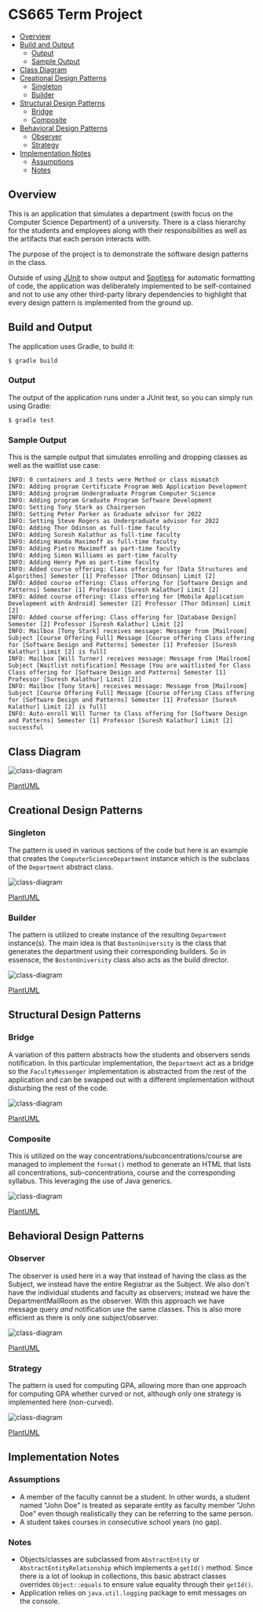 # CS665 Term Project

- [Overview](#overview)
- [Build and Output](#build-and-output)
    * [Output](#output)
    * [Sample Output](#sample-output)
- [Class Diagram](#class-diagram)
- [Creational Design Patterns](#creational-design-patterns)
    * [Singleton](#singleton)
    * [Builder](#builder)
- [Structural Design Patterns](#structural-design-patterns)
    * [Bridge](#bridge)
    * [Composite](#composite)
- [Behavioral Design Patterns](#behavioral-design-patterns)
    * [Observer](#observer)
    * [Strategy](#strategy)
- [Implementation Notes](#implementation-notes)
    * [Assumptions](#assumptions)
    * [Notes](#notes)
  
## Overview

This is an application that simulates a department (swith focus on the Computer Science Department) of a university.  There is a class hierarchy for the students and employees along with their responsibilities as well as the artifacts that each person interacts with.  

The purpose of the project is to demonstrate the software design patterns in the class.

Outside of using [JUnit](https://junit.org/junit5/) to show output and [Spotless](https://github.com/diffplug/spotless) for automatic formatting of code, the application was deliberately implemented to be self-contained and not to use any other third-party library dependencies to highlight that every design pattern is implemented from the ground up.

## Build and Output

The application uses Gradle, to build it:

```shell
$ gradle build 
```

### Output

The output of the application runs under a JUnit test, so you can simply run using Gradle:

```shell
$ gradle test 
```

### Sample Output

This is the sample output that simulates enrolling and dropping classes as well as the waitlist use case:

```
INFO: 0 containers and 3 tests were Method or class mismatch
INFO: Adding program Certificate Program Web Application Development
INFO: Adding program Undergraduate Program Computer Science
INFO: Adding program Graduate Program Software Development
INFO: Setting Tony Stark as Chairperson
INFO: Setting Peter Parker as Graduate advisor for 2022
INFO: Setting Steve Rogers as Undergraduate advisor for 2022
INFO: Adding Thor Odinson as full-time faculty
INFO: Adding Suresh Kalathur as full-time faculty
INFO: Adding Wanda Maximoff as full-time faculty
INFO: Adding Pietro Maximoff as part-time faculty
INFO: Adding Simon Williams as part-time faculty
INFO: Adding Henry Pym as part-time faculty
INFO: Added course offering: Class offering for [Data Structures and Algorithms] Semester [1] Professor [Thor Odinson] Limit [2]
INFO: Added course offering: Class offering for [Software Design and Patterns] Semester [1] Professor [Suresh Kalathur] Limit [2]
INFO: Added course offering: Class offering for [Mobile Application Development with Android] Semester [2] Professor [Thor Odinson] Limit [2]
INFO: Added course offering: Class offering for [Database Design] Semester [2] Professor [Suresh Kalathur] Limit [2]
INFO: Mailbox [Tony Stark] receives message: Message from [Mailroom] Subject [Course Offering Full] Message [Course offering Class offering for [Software Design and Patterns] Semester [1] Professor [Suresh Kalathur] Limit [2] is full]
INFO: Mailbox [Will Turner] receives message: Message from [Mailroom] Subject [Waitlist notification] Message [You are waitlisted for Class Class offering for [Software Design and Patterns] Semester [1] Professor [Suresh Kalathur] Limit [2]]
INFO: Mailbox [Tony Stark] receives message: Message from [Mailroom] Subject [Course Offering Full] Message [Course offering Class offering for [Software Design and Patterns] Semester [1] Professor [Suresh Kalathur] Limit [2] is full]
INFO: Auto-enroll Will Turner to Class offering for [Software Design and Patterns] Semester [1] Professor [Suresh Kalathur] Limit [2] successful
```


## Class Diagram

![class-diagram](doc/diagrams/full-class-diagram.png)

[PlantUML](docs/diagrams/full-class-diagram.puml)

## Creational Design Patterns

### Singleton 

The pattern is used in various sections of the code but here is an example that creates the  `ComputerScienceDepartment` instance which is the subclass of the `Department` abstract class.

![class-diagram](doc/diagrams/singleton.png)

[PlantUML](docs/diagrams/singleton.puml)

### Builder 

The pattern is utilized to create instance of the resulting `Department` instance(s).  The main idea is that `BostonUniversity` is the class that generates the department using their corresponding builders.  So in essensce, the `BostonUniversity` class also acts as the build director.

![class-diagram](doc/diagrams/builder.png)

[PlantUML](docs/diagrams/builder.puml)

## Structural Design Patterns

### Bridge 

A variation of this pattern abstracts how the students and observers sends notification.  In this particular implementation, the `Department` act as a bridge so the `FacultyMessenger` implementation is abstracted from the rest of the application and can be swapped out with a different implementation without disturbing the rest of the code.

![class-diagram](doc/diagrams/bridge.png)

[PlantUML](docs/diagrams/bridge.puml)

### Composite 

This is utilized on the way concentrations/subconcentrations/course are managed to implement the `format()` method to generate an HTML that lists all concentrations, sub-concentrations, course and the corresponding syllabus.  This leveraging the use of Java generics.

![class-diagram](doc/diagrams/composite.png)

[PlantUML](docs/diagrams/composite.puml)

## Behavioral Design Patterns

### Observer 

The observer is used here in a way that instead of having the class as the Subject, we instead have the entire Registrar as the Subject.  We also don't have the individual students and faculty as observers; instead we have the DepartmentMailRoom as the observer.  With this approach we have message query _and_ notification use the same classes.  This is also more efficient as there is only one subject/observer.

![class-diagram](doc/diagrams/observer.png)

[PlantUML](docs/diagrams/observer.puml)

### Strategy

The pattern is used for computing GPA, allowing more than one approach for computing GPA whether curved or not, although only one strategy is implemented here (non-curved).

![class-diagram](doc/diagrams/strategy.png)

[PlantUML](docs/diagrams/strategy.puml)

## Implementation Notes

### Assumptions

- A member of the faculty cannot be a student.  In other words, a student named "John Doe" is treated as separate entity as faculty member "John Doe" even though realistically they can be referring to the same person.
- A student takes courses in consecutive school years (no gap).

### Notes

- Objects/classes are subclassed from `AbstractEntity` or `AbstractEntityRelationship` which implements a `getId()` method.  Since there is a lot of lookup in collections, this basic abstract classes overrides `Object::equals` to ensure value equality through their `getId()`.
- Application relies on `java.util.logging` package to emit messages on the console.